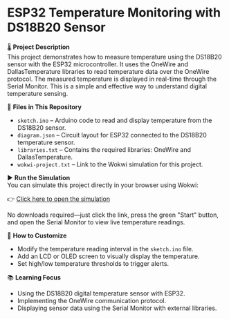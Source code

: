 # ESP32 Temperature Monitoring with DS18B20 Sensor

🌡️ **Project Description**  
This project demonstrates how to measure temperature using the DS18B20 sensor with the ESP32 microcontroller. It uses the OneWire and DallasTemperature libraries to read temperature data over the OneWire protocol. The measured temperature is displayed in real-time through the Serial Monitor. This is a simple and effective way to understand digital temperature sensing.

📁 **Files in This Repository**  
- `sketch.ino` – Arduino code to read and display temperature from the DS18B20 sensor.  
- `diagram.json` – Circuit layout for ESP32 connected to the DS18B20 temperature sensor.  
- `libraries.txt` – Contains the required libraries: OneWire and DallasTemperature.  
- `wokwi-project.txt` – Link to the Wokwi simulation for this project.

▶️ **Run the Simulation**  
You can simulate this project directly in your browser using Wokwi:

👉 [Click here to open the simulation](https://wokwi.com/projects/432747883625956353)

No downloads required—just click the link, press the green "Start" button, and open the Serial Monitor to view live temperature readings.

🔧 **How to Customize**  
- Modify the temperature reading interval in the `sketch.ino` file.  
- Add an LCD or OLED screen to visually display the temperature.  
- Set high/low temperature thresholds to trigger alerts.

📚 **Learning Focus**  
- Using the DS18B20 digital temperature sensor with ESP32.  
- Implementing the OneWire communication protocol.  
- Displaying sensor data using the Serial Monitor with external libraries.
